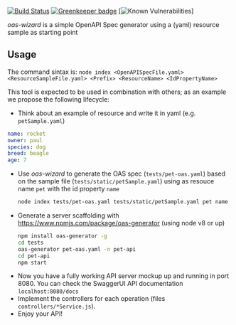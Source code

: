 [![Build Status](https://travis-ci.org/isa-group/oas-wizard.svg?branch=master)](https://travis-ci.org/isa-group/oas-wizard) 
[![Greenkeeper badge](https://badges.greenkeeper.io/isa-group/oas-wizard.svg)](https://greenkeeper.io/) 
[![Known Vulnerabilities](https://snyk.io/test/github/isa-group/oas-wizard/badge.svg?targetFile=package.json)]

*oas-wizard* is a simple OpenAPI Spec generator using a (yaml) resource sample as starting point

## Usage

The command sintax is: 
`node index <OpenAPISpecFile.yaml> <ResourceSampleFile.yaml> <Prefix> <ResourceName> <IdPropertyName>`

This tool is expected to be used in combination with others; as an example we propose the following lifecycle:
 - Think about an example of resource and write it in yaml (e.g. `petSample.yaml`)
  ```yml
name: rocket
owner: paul
species: dog
breed: beagle
age: 7
```
 - Use *oas-wizard* to generate the OAS spec (`tests/pet-oas.yaml`) based on the sample file (`tests/static/petSample.yaml`) using as resouce name `pet` with the id property `name`
   ```bash
   node index tests/pet-oas.yaml tests/static/petSample.yaml pet name
   ```
 - Generate a server scaffolding with  https://www.npmjs.com/package/oas-generator (using node v8 or up) 
   ```bash
   npm install oas-generator -g
   cd tests
   oas-generator pet-oas.yaml -n pet-api
   cd pet-api
   npm start
   ```
- Now you have a fully working API server mockup up and running in port 8080. You can check the SwaggerUI API documentation `localhost:8080/docs`
- Implement the controllers for each operation (files  `controllers/*Service.js`).
- Enjoy your API!
 
